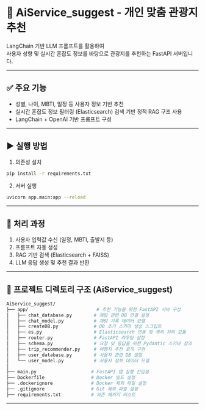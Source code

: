 
# 🧭 AiService_suggest - 개인 맞춤 관광지 추천

LangChain 기반 LLM 프롬프트를 활용하여  
사용자 성향 및 실시간 혼잡도 정보를 바탕으로 관광지를 추천하는 FastAPI 서버입니다.

---

## ✅ 주요 기능

- 성별, 나이, MBTI, 일정 등 사용자 정보 기반 추천
- 실시간 혼잡도 정보 필터링 (Elasticsearch) 검색 기반 정적 RAG 구조 사용
- LangChain + OpenAI 기반 프롬프트 구성

---

## ▶️ 실행 방법

1. 의존성 설치
```bash
pip install -r requirements.txt
```

2. 서버 실행
```bash
uvicorn app.main:app --reload
```

---

## 🔁 처리 과정

1. 사용자 입력값 수신 (일정, MBTI, 출발지 등)
2. 프롬프트 자동 생성
3. RAG 기반 검색 (Elasticsearch + FAISS)
4. LLM 응답 생성 및 추천 결과 반환

---

## 📁 프로젝트 디렉토리 구조 (AiService_suggest)

```bash
AiService_suggest/
├── app/                         # 추천 기능을 위한 FastAPI 서버 구성
│   ├── chat_database.py        # 채팅 관련 DB 연결 설정
│   ├── chat_model.py           # 채팅 기록 데이터 모델
│   ├── createDB.py             # DB 초기 스키마 생성 스크립트
│   ├── es.py                   # Elasticsearch 연동 및 쿼리 처리 모듈
│   ├── router.py               # FastAPI 라우팅 설정
│   ├── schema.py               # 요청 및 응답을 위한 Pydantic 스키마 정의
│   ├── trip_recommender.py     # 여행지 추천 로직 구현
│   ├── user_database.py        # 사용자 관련 DB 설정
│   └── user_model.py           # 사용자 정보 데이터 모델
│
├── main.py                    # FastAPI 앱 실행 진입점
├── Dockerfile                 # Docker 빌드 설정
├── .dockerignore              # Docker 제외 파일 설정
├── .gitignore                 # Git 제외 파일 설정
├── requirements.txt           # 의존 패키지 리스트
```

---
